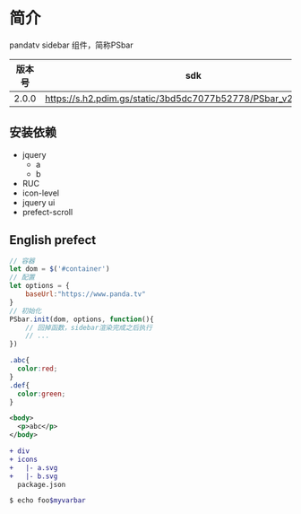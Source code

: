
# 简介

pandatv sidebar 组件，简称PSbar

|版本号|sdk|
|--|--|
|2.0.0|https://s.h2.pdim.gs/static/3bd5dc7077b52778/PSbar_v2.0.0_beta.js|


## 安装依赖

* jquery
  * a
  * b
* RUC
* icon-level
* jquery ui
* prefect-scroll

## English prefect

``` js
// 容器
let dom = $('#container')
// 配置
let options = {
    baseUrl:"https://www.panda.tv"
}
// 初始化
PSbar.init(dom, options, function(){
    // 回掉函数，sidebar渲染完成之后执行
    // ...
})
```
``` css
.abc{
  color:red;
}
.def{
  color:green;
}
```
``` xml
<body>
  <p>abc</p>
</body>
```

``` diff
+ div
+ icons
+   |- a.svg
+   |- b.svg
  package.json
```
``` bash
$ echo foo$myvarbar
```